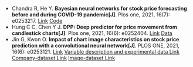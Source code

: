 * Chandra R, He Y. <b>Bayesian neural networks for stock price forecasting before and during COVID-19 pandemic[J]</b>. Plos one, 2021, 16(7): e0253217. [Link](https://journals.plos.org/plosone/article?id=10.1371/journal.pone.0253217) [Code](https://github.com/sydney-machine-learning/Bayesianneuralnet_stockmarket)
* Hung C C, Chen Y J. <b>DPP: Deep predictor for price movement from candlestick charts[J]</b>. Plos one, 2021, 16(6): e0252404. [Link](https://journals.plos.org/plosone/article?id=10.1371/journal.pone.0252404) [Data](https://figshare.com/articles/dataset/TX_dataset_/14817128)
* Jin G, Kwon O. <b>Impact of chart image characteristics on stock price prediction with a convolutional neural network[J]</b>. PLOS ONE, 2021, 16(6): e0253121. [Link](https://journals.plos.org/plosone/article?id=10.1371/journal.pone.0253121) [Variable description and experimental data Link](https://figshare.com/articles/dataset/Variable_description_and_experimental_data/14074496) [Company-dataset Link](https://figshare.com/articles/dataset/dataset/14074502) [Image-dataset Link](https://figshare.com/articles/dataset/cnn-dataset/14074292)